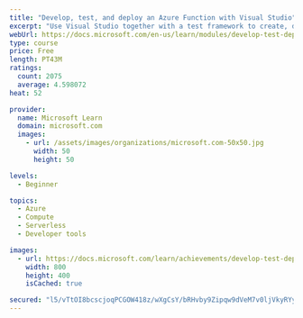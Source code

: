 ```yaml
---
title: "Develop, test, and deploy an Azure Function with Visual Studio"
excerpt: "Use Visual Studio together with a test framework to create, deploy, and test an Azure Function."
webUrl: https://docs.microsoft.com/en-us/learn/modules/develop-test-deploy-azure-functions-with-visual-studio/
type: course
price: Free
length: PT43M
ratings:
  count: 2075
  average: 4.598072
heat: 52

provider:
  name: Microsoft Learn
  domain: microsoft.com
  images:
    - url: /assets/images/organizations/microsoft.com-50x50.jpg
      width: 50
      height: 50

levels:
  - Beginner

topics:
  - Azure
  - Compute
  - Serverless
  - Developer tools

images:
  - url: https://docs.microsoft.com/learn/achievements/develop-test-deploy-azure-functions-with-visual-studio-social.png
    width: 800
    height: 400
    isCached: true

secured: "l5/vTtOI8bcscjoqPCGOW418z/wXgCsY/bRHvby9Zipqw9dVeM7v0ljVkyRYy9v0hA+YveEkA8L6+lESRu7cTcHBReLIJ5t94T1vL1T0KZTP7vkPIu6W3W6pyPtVPiq59CSRJk+gn9VfU9YtgnclbD1+PYmd66I5m10ugJ5MkQNZfhPbUdLgOq7xbWVdwV8Wy835oDwT97kPUd84m67x9GHVFhOYxkRJtTxmOFad42z+H872MBdb5MYEa3qHvWPw8aZ3/rutQhJ7QzDB8FrNWcMuGuuS7CoTTgdp7mPlyuako1W7q38OsghjGJfsUBURO+0BXA8RDEJXC0h/cLxkRzLTlfy7Fh/pX9noiSdw94DSMBn/ljGSPIJxR0iwy0m3DSB6OCzwd7S0b4YHNILgO0Fjbf0mjoIGp6BjdGaZBYw=;L3++8+78/dudFA171x3d7Q=="
---
```


